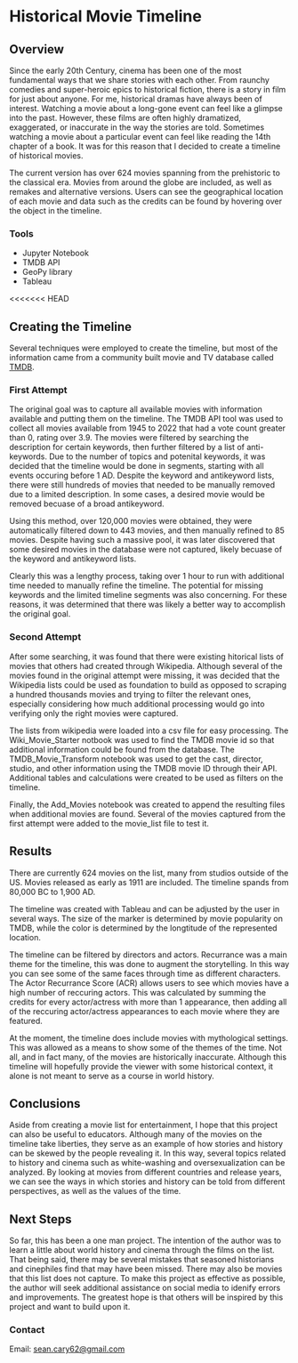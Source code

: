 # Historical Movie Timeline

## Overview
Since the early 20th Century, cinema has been one of the most fundamental ways that we share stories with each other. From raunchy comedies and super-heroic epics to historical fiction, there is a story in film for just about anyone. For me, historical dramas have always been of interest. Watching a movie about a long-gone event can feel like a glimpse into the past. However, these films are often highly dramatized, exaggerated, or inaccurate in the way the stories are told. Sometimes watching a movie about a particular event can feel like reading the 14th chapter of a book. It was for this reason that I decided to create a timeline of historical movies. 

The current version has over 624 movies spanning from the prehistoric to the classical era. Movies from around the globe are included, as well as remakes and alternative versions. Users can see the geographical location of each movie and data such as the credits can be found by hovering over the object in the timeline.

### Tools
- Jupyter Notebook
- TMDB API
- GeoPy library
- Tableau

<<<<<<< HEAD
## Creating the Timeline

Several techniques were employed to create the timeline, but most of the information came from a community built movie and TV database called [TMDB](https://www.themoviedb.org/?language=en-US). 

### First Attempt
The original goal was to capture all available movies with information available and putting them on the timeline. The TMDB API tool was used to collect all movies available from 1945 to 2022 that had a vote count greater than 0, rating over 3.9. The movies were filtered by searching the description for certain keywords, then further filtered by a list of anti-keywords. Due to the number of topics and potenital keywords, it was decided that the timeline would be done in segments, starting with all events occuring before 1 AD. Despite the keyword and antikeyword lists, there were still hundreds of movies that needed to be manually removed due to a limited description. In some cases, a desired movie would be removed becuase of a broad antikeyword. 

Using this method, over 120,000 movies were obtained, they were automatically filtered down to 443 movies, and then manually refined to 85 movies. Despite having such a massive pool, it was later discovered that some desired movies in the database were not captured, likely becuase of the keyword and antikeyword lists. 

Clearly this was a lengthy process, taking over 1 hour to run with additional time needed to manually refine the timeline. The potential for missing keywords and the limited timeline segments was also concerning. For these reasons, it was determined that there was likely a better way to accomplish the original goal.

### Second Attempt

After some searching, it was found that there were existing hitorical lists of movies that others had created through Wikipedia. Although several of the movies found in the original attempt were missing, it was decided that the Wikipedia lists could be used as foundation to build as opposed to scraping a hundred thousands movies and trying to filter the relevant ones, especially considering how much additional processing would go into verifying only the right movies were captured. 

The lists from wikipedia were loaded into a csv file for easy processing. The Wiki_Movie_Starter notbook was used to find the TMDB movie id so that additional information could be found from the database. The TMDB_Movie_Transform notebook was used to get the cast, director, studio, and other information using the TMDB movie ID through their API. Additional tables and calculations were created to be used as filters on the timeline.

Finally, the Add_Movies notebook was created to append the resulting files when additional movies are found. Several of the movies captured from the first attempt were added to the movie_list file to test it.

## Results

There are currently 624 movies on the list, many from studios outside of the US. Movies released as early as 1911 are included. The timeline spands from 80,000 BC to 1,900 AD. 

The timeline was created with Tableau and can be adjusted by the user in several ways. The size of the marker is determined by movie popularity on TMDB, while the color is determined by the longtitude of the represented location. 

The timeline can be filtered by directors and actors. Recurrance was a main theme for the timeline, this was done to augment the storytelling. In this way you can see some of the same faces through time as different characters. The Actor Recurrance Score (ACR) allows users to see which movies have a high number of reccuring actors. This was calculated by summing the credits for every actor/actress with more than 1 appearance, then adding all of the reccuring actor/actress appearances to each movie where they are featured.

At the moment, the timeline does include movies with mythological settings. This was allowed as a means to show some of the themes of the time. Not all, and in fact many, of the movies are historically inaccurate. Although this timeline will hopefully provide the viewer with some historical context, it alone is not meant to serve as a course in world history.

## Conclusions

Aside from creating a movie list for entertainment, I hope that this project can also be useful to educators. Although many of the movies on the timeline take liberties, they serve as an example of how stories and history can be skewed by the people revealing it. In this way, several topics related to history and cinema such as white-washing and oversexualization can be analyzed. By looking at movies from different countries and release years, we can see the ways in which stories and history can be told from different perspectives, as well as the values of the time. 

## Next Steps

So far, this has been a one man project. The intention of the author was to learn a little about world history and cinema through the films on the list. That being said, there may be several mistakes that seasoned historians and cinephiles find that may have been missed. There may also be movies that this list does not capture. To make this project as effective as possible, the author will seek additional assistance on social media to idenify errors and improvements. The greatest hope is that others will be inspired by this project and want to build upon it. 

### Contact 
Email: sean.cary62@gmail.com

